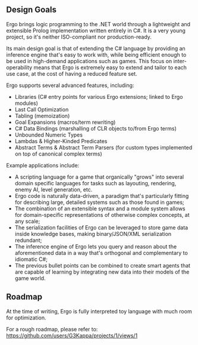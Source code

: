 ## Design Goals
Ergo brings logic programming to the .NET world through a lightweight and extensible Prolog implementation written entirely in C#. It is a very young project, so it's neither ISO-compliant nor production-ready. 

Its main design goal is that of extending the C# language by providing an inference engine that's easy to work with, while being efficient enough to be used in high-demand applications such as games. This focus on inter-operability means that Ergo is extremely easy to extend and tailor to each use case, at the cost of having a reduced feature set.

Ergo supports several advanced features, including:

- Libraries (C# entry points for various Ergo extensions; linked to Ergo modules)
- Last Call Optimization
- Tabling (memoization)
- Goal Expansions (macros/term rewriting)
- C# Data Bindings (marshalling of CLR objects to/from Ergo terms)
- Unbounded Numeric Types
- Lambdas & Higher-Kinded Predicates
- Abstract Terms & Abstract Term Parsers (for custom types implemented on top of canonical complex terms)

Example applications include: 

- A scripting language for a game that organically "grows" into several domain specific languages for tasks such as layouting, rendering, enemy AI, level generation, etc. 
- Ergo code is naturally data-driven, a paradigm that's particularly fitting for describing large, detailed systems such as those found in games; 
- The combination of an extensible syntax and a module system allows for domain-specific representations of otherwise complex concepts, at any scale; 
- The serialization facilities of Ergo can be leveraged to store game data inside knowledge bases, making binary/JSON/XML serialization redundant; 
- The inference engine of Ergo lets you query and reason about the aforementioned data in a way that's orthogonal and complementary to idiomatic C#;
- The previous bullet points can be combined to create smart agents that are capable of learning by integrating new data into their models of the game world.

## Roadmap
At the time of writing, Ergo is fully interpreted toy language with much room for optimization. 

For a rough roadmap, please refer to: https://github.com/users/G3Kappa/projects/1/views/1
